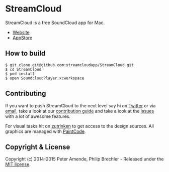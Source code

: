 # StreamCloud

StreamCloud is a free SoundCloud app for Mac.

* [Website](http://streamcloud.cc/)
* [AppStore](https://itunes.apple.com/app/streamcloud/id894578573)

## How to build

    $ git clone git@github.com:streamcloudapp/StreamCloud.git
    $ cd StreamCloud
    $ pod install
    $ open SoundcloudPlayer.xcworkspace

## Contributing

If you want to push StreamCloud to the next level say hi on [Twitter](https://twitter.com/StreamCloudApp) or via [email](mailto:mail@streamcloud.cc), take a look at our [contribution guide](https://github.com/streamcloudapp/StreamCloud/blob/master/CONTRIBUTING.md) and take a look at the [issues](https://github.com/streamcloudapp/StreamCloud/issues) with a lot of awesome features.

For visual tasks hit on [zutrinken](https://github.com/zutrinken) to get access to the design sources. All graphics are managed with [PaintCode](http://www.paintcodeapp.com/).

## Copyright & License

Copyright (c) 2014-2015 Peter Amende, Philip Brechler - Released under the [MIT license](https://github.com/streamcloudapp/StreamCloud/blob/master/LICENSE).
